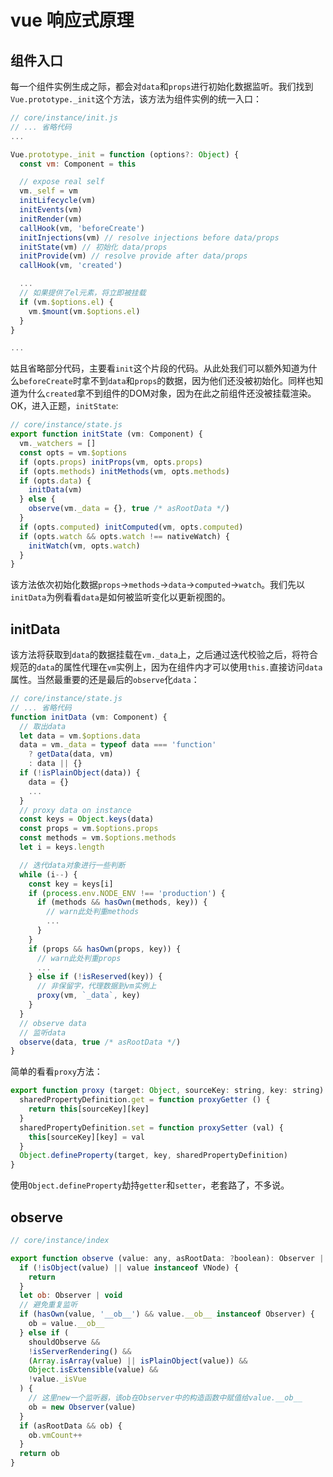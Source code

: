 # vue 响应式原理

## 组件入口

每一个组件实例生成之际，都会对`data`和`props`进行初始化数据监听。我们找到`Vue.prototype._init`这个方法，该方法为组件实例的统一入口：

``` js
// core/instance/init.js
// ... 省略代码
...

Vue.prototype._init = function (options?: Object) {
  const vm: Component = this

  // expose real self
  vm._self = vm
  initLifecycle(vm)
  initEvents(vm)
  initRender(vm)
  callHook(vm, 'beforeCreate')
  initInjections(vm) // resolve injections before data/props
  initState(vm) // 初始化 data/props
  initProvide(vm) // resolve provide after data/props
  callHook(vm, 'created')

  ...
  // 如果提供了el元素，将立即被挂载
  if (vm.$options.el) {
    vm.$mount(vm.$options.el)
  }
}

...
```

姑且省略部分代码，主要看`init`这个片段的代码。从此处我们可以额外知道为什么`beforeCreate`时拿不到`data`和`props`的数据，因为他们还没被初始化。同样也知道为什么`created`拿不到组件的DOM对象，因为在此之前组件还没被挂载渲染。OK，进入正题，`initState`:

``` js
// core/instance/state.js
export function initState (vm: Component) {
  vm._watchers = []
  const opts = vm.$options
  if (opts.props) initProps(vm, opts.props)
  if (opts.methods) initMethods(vm, opts.methods)
  if (opts.data) {
    initData(vm)
  } else {
    observe(vm._data = {}, true /* asRootData */)
  }
  if (opts.computed) initComputed(vm, opts.computed)
  if (opts.watch && opts.watch !== nativeWatch) {
    initWatch(vm, opts.watch)
  }
}
```

该方法依次初始化数据`props`->`methods`->`data`->`computed`->`watch`。我们先以`initData`为例看看`data`是如何被监听变化以更新视图的。

## initData

该方法将获取到`data`的数据挂载在`vm._data`上，之后通过迭代校验之后，将符合规范的`data`的属性代理在`vm`实例上，因为在组件内才可以使用`this.`直接访问`data`属性。当然最重要的还是最后的`observe`化`data`：

``` js
// core/instance/state.js
// ... 省略代码
function initData (vm: Component) {
  // 取出data
  let data = vm.$options.data
  data = vm._data = typeof data === 'function'
    ? getData(data, vm)
    : data || {}
  if (!isPlainObject(data)) {
    data = {}
    ...
  }
  // proxy data on instance
  const keys = Object.keys(data)
  const props = vm.$options.props
  const methods = vm.$options.methods
  let i = keys.length

  // 迭代data对象进行一些判断
  while (i--) {
    const key = keys[i]
    if (process.env.NODE_ENV !== 'production') {
      if (methods && hasOwn(methods, key)) {
        // warn此处判重methods
        ...
      }
    }
    if (props && hasOwn(props, key)) {
      // warn此处判重props
      ...
    } else if (!isReserved(key)) {
      // 非保留字，代理数据到vm实例上
      proxy(vm, `_data`, key)
    }
  }
  // observe data
  // 监听data
  observe(data, true /* asRootData */)
}
```

简单的看看`proxy`方法：

``` js
export function proxy (target: Object, sourceKey: string, key: string) {
  sharedPropertyDefinition.get = function proxyGetter () {
    return this[sourceKey][key]
  }
  sharedPropertyDefinition.set = function proxySetter (val) {
    this[sourceKey][key] = val
  }
  Object.defineProperty(target, key, sharedPropertyDefinition)
}
```

使用`Object.defineProperty`劫持`getter`和`setter`，老套路了，不多说。

## observe

``` js
// core/instance/index

export function observe (value: any, asRootData: ?boolean): Observer | void {
  if (!isObject(value) || value instanceof VNode) {
    return
  }
  let ob: Observer | void
  // 避免重复监听
  if (hasOwn(value, '__ob__') && value.__ob__ instanceof Observer) {
    ob = value.__ob__
  } else if (
    shouldObserve &&
    !isServerRendering() &&
    (Array.isArray(value) || isPlainObject(value)) &&
    Object.isExtensible(value) &&
    !value._isVue
  ) {
    // 这里new一个监听器，该ob在Observer中的构造函数中赋值给value.__ob__
    ob = new Observer(value)
  }
  if (asRootData && ob) {
    ob.vmCount++
  }
  return ob
}
```
